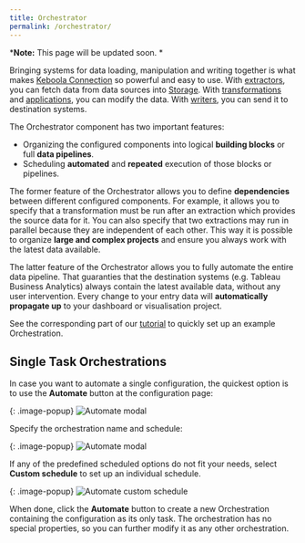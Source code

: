 ```yaml
---
title: Orchestrator
permalink: /orchestrator/
---
```


***Note:** This page will be updated soon. *

Bringing systems for data loading, manipulation and writing together is what makes
[Keboola Connection](/overview/) so powerful and easy to use. With [extractors](/components/extractors/), you can fetch
data from data sources into [Storage](/storage/). With [transformations](/transformations/) and
[applications](/components/applications/), you can modify the data. With [writers](/components/writers/), you can
send it to destination systems.

The Orchestrator component has two important features:

- Organizing the configured components into logical **building blocks** or full **data pipelines**.
- Scheduling **automated** and **repeated** execution of those blocks or pipelines.

The former feature of the Orchestrator allows you to define **dependencies** between different configured
components. For example, it allows you to specify that a transformation must be run after an extraction
which provides the source data for it. You can also specify that two extractions may run in parallel
because they are independent of each other. This way it is possible to organize **large and complex projects** 
and ensure you always work with the latest data available.

The latter feature of the Orchestrator allows you to fully automate the entire data pipeline. That
guaranties that the destination systems (e.g. Tableau Business Analytics) always contain the latest
available data, without any user intervention. Every change to your entry data
will **automatically propagate up** to your dashboard or visualisation project.

See the corresponding part of our [tutorial](/tutorial/automate/) to quickly set up an example Orchestration.

## Single Task Orchestrations
In case you want to automate a single configuration, the quickest option is to use the **Automate** button 
at the configuration page:

{: .image-popup}
![Automate modal](/orchestrator/automate.png)

Specify the orchestration name and schedule:

{: .image-popup}
![Automate modal](/orchestrator/automate-modal.png)

If any of the predefined scheduled options do not fit your needs, select **Custom schedule** to set up an individual schedule.

{: .image-popup}
![Automate custom schedule](/orchestrator/automate-modal-custom.png)

When done, click the **Automate** button to create a new Orchestration containing the configuration as its only task.
The orchestration has no special properties, so you can further modify it as any other orchestration.
